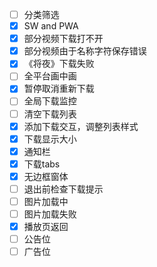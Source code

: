 * [ ] 分类筛选
* [x] SW and PWA
* [x] 部分视频下载打不开
* [x] 部分视频由于名称字符保存错误
* [x] 《将夜》下载失败
* [ ] 全平台画中画
* [x] 暂停取消重新下载
* [ ] 全局下载监控
* [ ] 清空下载列表
* [x] 添加下载交互，调整列表样式
* [x] 下载显示大小
* [x] 通知栏
* [x] 下载tabs
* [x] 无边框窗体
* [ ] 退出前检查下载提示
* [ ] 图片加载中
* [ ] 图片加载失败
* [x] 播放页返回
* [ ] 公告位
* [ ] 广告位
